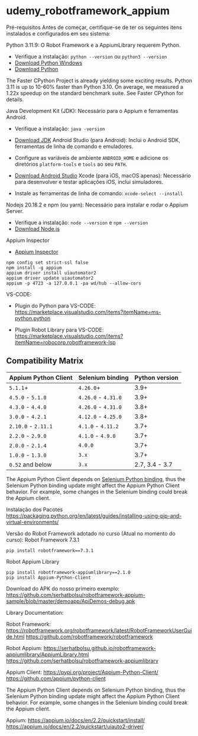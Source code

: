 # udemy_robotframework_appium

Pré-requisitos
Antes de começar, certifique-se de ter os seguintes itens instalados e configurados em seu sistema:

Python 3.11.9: O Robot Framework e a AppiumLibrary requerem Python.
*   Verifique a instalação: `python --version` ou `python3 --version`
*   [Download Python Windows](https://www.python.org/ftp/python/3.11.9/python-3.11.9-amd64.exe)
*   [Download Python](https://www.python.org/downloads/release/python-3119/)

The Faster CPython Project is already yielding some exciting results. Python 3.11 is up to 10-60% faster than Python 3.10. On average, we measured a 1.22x speedup on the standard benchmark suite. See Faster CPython for details.

Java Development Kit (JDK): Necessário para o Appium e ferramentas Android.
*   Verifique a instalação: `java -version`
*   [Download JDK](https://www.oracle.com/java/technologies/downloads/)
Android Studio (para Android): Inclui o Android SDK, ferramentas de linha de comando e emuladores.
*   Configure as variáveis de ambiente `ANDROID_HOME` e adicione os diretórios `platform-tools` e `tools` ao seu `PATH`.
*   [Download Android Studio](https://developer.android.com/studio)
Xcode (para iOS, macOS apenas): Necessário para desenvolver e testar aplicações iOS, inclui simuladores.

*   Instale as ferramentas de linha de comando: `xcode-select --install`

Nodejs 20.18.2 e npm (ou yarn): Necessário para instalar e rodar o Appium Server.
*   Verifique a instalação: `node --version` e `npm --version`
*   [Download Node.js](https://nodejs.org/en/blog/release/v20.18.2)

Appium Inspector
*   [Appium Inspector](https://github.com/appium/appium-inspector/releases/tag/v2025.3.1)

```
npm config set strict-ssl false
npm install -g appium 
appium driver install uiautomator2
appium driver update uiautomator2
appium -p 4723 -a 127.0.0.1 -pa wd/hub --allow-cors
```

VS-CODE:
*   Plugin do Python para VS-CODE:
https://marketplace.visualstudio.com/items?itemName=ms-python.python

*   Plugin Robot Library para VS-CODE:
https://marketplace.visualstudio.com/items?itemName=robocorp.robotframework-lsp

## Compatibility Matrix

|Appium Python Client| Selenium binding| Python version |
|----|----|----|
|`5.1.1`+|`4.26.0`+ | 3.9+ |
|`4.5.0` - `5.1.0`|`4.26.0` - `4.31.0` | 3.9+ |
|`4.3.0` -  `4.4.0`|`4.26.0` - `4.31.0` | 3.8+ |
|`3.0.0` - `4.2.1` |`4.12.0` - `4.25.0` | 3.8+ |
|`2.10.0` - `2.11.1` |`4.1.0` - `4.11.2` | 3.7+ |
|`2.2.0` - `2.9.0` |`4.1.0` - `4.9.0` | 3.7+ |
|`2.0.0` - `2.1.4` |`4.0.0` | 3.7+ |
|`1.0.0` - `1.3.0` |`3.x`| 3.7+ |
|`0.52` and below|`3.x`| 2.7, 3.4 - 3.7 |

The Appium Python Client depends on [Selenium Python binding](https://pypi.org/project/selenium/), thus
the Selenium Python binding update might affect the Appium Python Client behavior.
For example, some changes in the Selenium binding could break the Appium client.

Instalação dos Pacotes
https://packaging.python.org/en/latest/guides/installing-using-pip-and-virtual-environments/

Versão do Robot Framework adotado no curso (Atual no momento do curso):
Robot Framework 7.3.1
```
pip install robotframework==7.3.1
```
Robot Appium Library
```
pip install robotframework-appiumlibrary==2.1.0
pip install Appium-Python-Client
```

Download do APK do nosso primeiro exemplo:
https://github.com/serhatbolsu/robotframework-appium-sample/blob/master/demoapp/ApiDemos-debug.apk

Library Documentation:

Robot Framework:
https://robotframework.org/robotframework/latest/RobotFrameworkUserGuide.html
https://github.com/robotframework/robotframework

Robot Appium:
https://serhatbolsu.github.io/robotframework-appiumlibrary/AppiumLibrary.html
https://github.com/serhatbolsu/robotframework-appiumlibrary

Appium Client:
https://pypi.org/project/Appium-Python-Client/
https://github.com/appium/python-client

The Appium Python Client depends on Selenium Python binding, thus the Selenium Python binding update might affect the Appium Python Client behavior. For example, some changes in the Selenium binding could break the Appium client.

Appium:
https://appium.io/docs/en/2.2/quickstart/install/
https://appium.io/docs/en/2.2/quickstart/uiauto2-driver/
